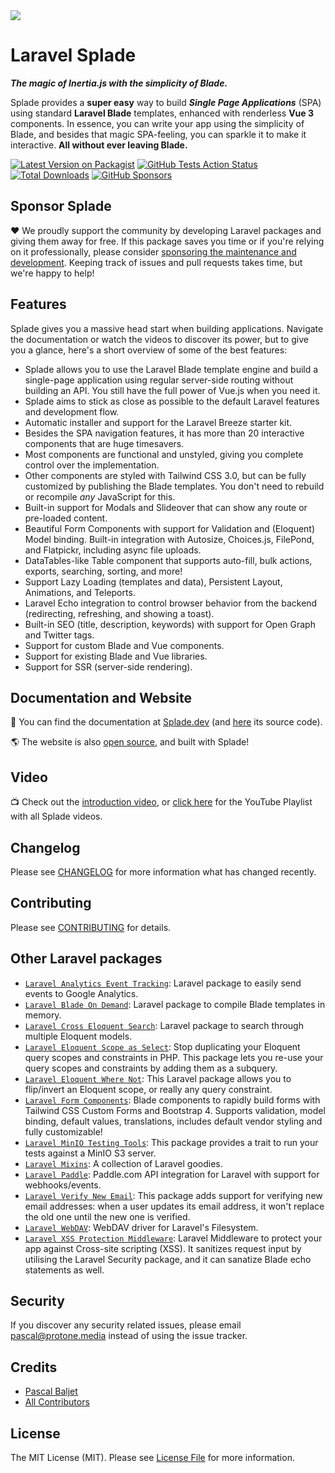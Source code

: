 <img src="https://raw.githubusercontent.com/protonemedia/laravel-splade/main/logo.svg" />

# Laravel Splade

***The magic of Inertia.js with the simplicity of Blade.***

Splade provides a **super easy** way to build ***Single Page Applications*** (SPA) using standard **Laravel Blade** templates, enhanced with renderless **Vue 3** components. In essence, you can write your app using the simplicity of Blade, and besides that magic SPA-feeling, you can sparkle it to make it interactive. **All without ever leaving Blade.**

[![Latest Version on Packagist](https://img.shields.io/packagist/v/protonemedia/laravel-splade.svg)](https://packagist.org/packages/protonemedia/laravel-splade)
[![GitHub Tests Action Status](https://img.shields.io/github/actions/workflow/status/protonemedia/laravel-splade/run-tests.yml?branch=main&label=tests&style=flat-square)](https://github.com/protonemedia/laravel-splade/actions?query=workflow%3Arun-tests+branch%3Amain)
[![Total Downloads](https://img.shields.io/packagist/dt/protonemedia/laravel-splade.svg)](https://packagist.org/packages/protonemedia/laravel-splade)
[![GitHub Sponsors](https://img.shields.io/github/sponsors/pascalbaljet)](https://github.com/sponsors/pascalbaljet)

## Sponsor Splade

❤️ We proudly support the community by developing Laravel packages and giving them away for free. If this package saves you time or if you're relying on it professionally, please consider [sponsoring the maintenance and development](https://github.com/sponsors/pascalbaljet). Keeping track of issues and pull requests takes time, but we're happy to help!

## Features

Splade gives you a massive head start when building applications. Navigate the documentation or watch the videos to discover its power, but to give you a glance, here's a short overview of some of the best features:

* Splade allows you to use the Laravel Blade template engine and build a single-page application using regular server-side routing without building an API. You still have the full power of Vue.js when you need it.
* Splade aims to stick as close as possible to the default Laravel features and development flow.
* Automatic installer and support for the Laravel Breeze starter kit.
* Besides the SPA navigation features, it has more than 20 interactive components that are huge timesavers.
* Most components are functional and unstyled, giving you complete control over the implementation.
* Other components are styled with Tailwind CSS 3.0, but can be fully customized by publishing the Blade templates. You don't need to rebuild or recompile *any* JavaScript for this.
* Built-in support for Modals and Slideover that can show any route or pre-loaded content.
* Beautiful Form Components with support for Validation and (Eloquent) Model binding. Built-in integration with Autosize, Choices.js, FilePond, and Flatpickr, including async file uploads.
* DataTables-like Table component that supports auto-fill, bulk actions, exports, searching, sorting, and more!
* Support Lazy Loading (templates and data), Persistent Layout, Animations, and Teleports.
* Laravel Echo integration to control browser behavior from the backend (redirecting, refreshing, and showing a toast).
* Built-in SEO (title, description, keywords) with support for Open Graph and Twitter tags.
* Support for custom Blade and Vue components.
* Support for existing Blade and Vue libraries.
* Support for SSR (server-side rendering).

## Documentation and Website

📖 You can find the documentation at [Splade.dev](https://splade.dev/) (and [here](https://github.com/protonemedia/laravel-splade-docs) its source code).

🌎 The website is also [open source](https://github.com/protonemedia/splade.dev), and built with Splade!

## Video

📺 Check out the [introduction video](https://www.youtube.com/watch?v=9V9BUHtvwXI), or [click here](https://www.youtube.com/playlist?list=PLmEkRPCduet8MPP_gFm_ETJ0m74hvXZWl) for the YouTube Playlist with all Splade videos.

## Changelog

Please see [CHANGELOG](CHANGELOG.md) for more information what has changed recently.

## Contributing

Please see [CONTRIBUTING](CONTRIBUTING.md) for details.

## Other Laravel packages

* [`Laravel Analytics Event Tracking`](https://github.com/protonemedia/laravel-analytics-event-tracking): Laravel package to easily send events to Google Analytics.
* [`Laravel Blade On Demand`](https://github.com/protonemedia/laravel-blade-on-demand): Laravel package to compile Blade templates in memory.
* [`Laravel Cross Eloquent Search`](https://github.com/protonemedia/laravel-cross-eloquent-search): Laravel package to search through multiple Eloquent models.
* [`Laravel Eloquent Scope as Select`](https://github.com/protonemedia/laravel-eloquent-scope-as-select): Stop duplicating your Eloquent query scopes and constraints in PHP. This package lets you re-use your query scopes and constraints by adding them as a subquery.
* [`Laravel Eloquent Where Not`](https://github.com/protonemedia/laravel-eloquent-where-not): This Laravel package allows you to flip/invert an Eloquent scope, or really any query constraint.
* [`Laravel Form Components`](https://github.com/protonemedia/laravel-form-components): Blade components to rapidly build forms with Tailwind CSS Custom Forms and Bootstrap 4. Supports validation, model binding, default values, translations, includes default vendor styling and fully customizable!
* [`Laravel MinIO Testing Tools`](https://github.com/protonemedia/laravel-minio-testing-tools): This package provides a trait to run your tests against a MinIO S3 server.
* [`Laravel Mixins`](https://github.com/protonemedia/laravel-mixins): A collection of Laravel goodies.
* [`Laravel Paddle`](https://github.com/protonemedia/laravel-paddle): Paddle.com API integration for Laravel with support for webhooks/events.
* [`Laravel Verify New Email`](https://github.com/protonemedia/laravel-verify-new-email): This package adds support for verifying new email addresses: when a user updates its email address, it won't replace the old one until the new one is verified.
* [`Laravel WebDAV`](https://github.com/protonemedia/laravel-webdav): WebDAV driver for Laravel's Filesystem.
* [`Laravel XSS Protection Middleware`](https://github.com/protonemedia/laravel-xss-protection): Laravel Middleware to protect your app against Cross-site scripting (XSS). It sanitizes request input by utilising the Laravel Security package, and it can sanatize Blade echo statements as well.

## Security

If you discover any security related issues, please email pascal@protone.media instead of using the issue tracker.

## Credits

- [Pascal Baljet](https://github.com/protonemedia)
- [All Contributors](../../contributors)

## License

The MIT License (MIT). Please see [License File](LICENSE.md) for more information.
